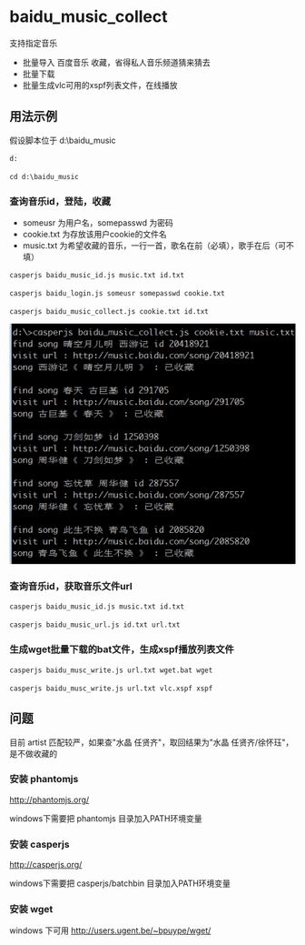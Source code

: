 baidu_music_collect
=================
支持指定音乐 
- 批量导入 百度音乐 收藏，省得私人音乐频道猜来猜去
- 批量下载
- 批量生成vlc可用的xspf列表文件，在线播放

用法示例
--------

假设脚本位于 d:\baidu_music
```
d:

cd d:\baidu_music
```

### 查询音乐id，登陆，收藏
- someusr 为用户名，somepasswd 为密码
- cookie.txt 为存放该用户cookie的文件名
- music.txt 为希望收藏的音乐，一行一首，歌名在前（必填），歌手在后（可不填）

```
casperjs baidu_music_id.js music.txt id.txt

casperjs baidu_login.js someusr somepasswd cookie.txt

casperjs baidu_music_collect.js cookie.txt id.txt
```
![baidu_music.png](baidu_music.png)

### 查询音乐id，获取音乐文件url
```
casperjs baidu_music_id.js music.txt id.txt

casperjs baidu_music_url.js id.txt url.txt
```
### 生成wget批量下载的bat文件，生成xspf播放列表文件
```
casperjs baidu_musc_write.js url.txt wget.bat wget

casperjs baidu_musc_write.js url.txt vlc.xspf xspf
```

问题
----

目前 artist 匹配较严，如果查"水晶 任贤齐"，取回结果为"水晶 任贤齐/徐怀珏"，是不做收藏的


### 安装 phantomjs

http://phantomjs.org/

windows下需要把 phantomjs 目录加入PATH环境变量

### 安装 casperjs

http://casperjs.org/

windows下需要把 casperjs/batchbin 目录加入PATH环境变量

### 安装 wget

windows 下可用 http://users.ugent.be/~bpuype/wget/
